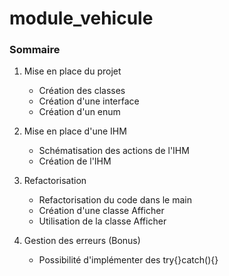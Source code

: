 # module_vehicule

### Sommaire

1. Mise en place du projet 
    - Création des classes
    - Création d'une interface
    - Création d'un enum

2. Mise en place d'une IHM
    - Schématisation des actions de l'IHM
    - Création de l'IHM

3. Refactorisation 
    - Refactorisation du code dans le main
    - Création d'une classe Afficher
    - Utilisation de la classe Afficher

4. Gestion des erreurs (Bonus)
    - Possibilité d'implémenter des try{}catch(){}
